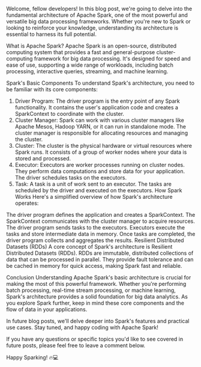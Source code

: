 Welcome, fellow developers! In this blog post, we're going to delve into the fundamental architecture of Apache Spark, one of the most powerful and versatile big data processing frameworks. Whether you're new to Spark or looking to reinforce your knowledge, understanding its architecture is essential to harness its full potential.

What is Apache Spark?
Apache Spark is an open-source, distributed computing system that provides a fast and general-purpose cluster-computing framework for big data processing. It's designed for speed and ease of use, supporting a wide range of workloads, including batch processing, interactive queries, streaming, and machine learning.

Spark's Basic Components
To understand Spark's architecture, you need to be familiar with its core components:

1. Driver Program:
The driver program is the entry point of any Spark functionality. It contains the user's application code and creates a SparkContext to coordinate with the cluster.
2. Cluster Manager:
Spark can work with various cluster managers like Apache Mesos, Hadoop YARN, or it can run in standalone mode. The cluster manager is responsible for allocating resources and managing the cluster.
3. Cluster:
The cluster is the physical hardware or virtual resources where Spark runs. It consists of a group of worker nodes where your data is stored and processed.
4. Executor:
Executors are worker processes running on cluster nodes. They perform data computations and store data for your application. The driver schedules tasks on the executors.
5. Task:
A task is a unit of work sent to an executor. The tasks are scheduled by the driver and executed on the executors.
How Spark Works
Here's a simplified overview of how Spark's architecture operates:

The driver program defines the application and creates a SparkContext.
The SparkContext communicates with the cluster manager to acquire resources.
The driver program sends tasks to the executors.
Executors execute the tasks and store intermediate data in memory.
Once tasks are completed, the driver program collects and aggregates the results.
Resilient Distributed Datasets (RDDs)
A core concept of Spark's architecture is Resilient Distributed Datasets (RDDs). RDDs are immutable, distributed collections of data that can be processed in parallel. They provide fault tolerance and can be cached in memory for quick access, making Spark fast and reliable.

Conclusion
Understanding Apache Spark's basic architecture is crucial for making the most of this powerful framework. Whether you're performing batch processing, real-time stream processing, or machine learning, Spark's architecture provides a solid foundation for big data analytics. As you explore Spark further, keep in mind these core components and the flow of data in your applications.

In future blog posts, we'll delve deeper into Spark's features and practical use cases. Stay tuned, and happy coding with Apache Spark!

If you have any questions or specific topics you'd like to see covered in future posts, please feel free to leave a comment below.

Happy Sparking! 🔥💻

